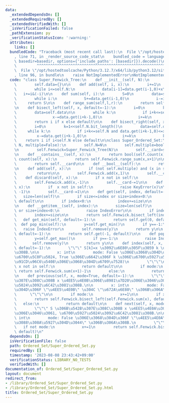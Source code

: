 ```yaml
---
data:
  _extendedDependsOn: []
  _extendedRequiredBy: []
  _extendedVerifiedWith: []
  _isVerificationFailed: false
  _pathExtension: py
  _verificationStatusIcon: ':warning:'
  attributes:
    links: []
  bundledCode: "Traceback (most recent call last):\n  File \"/opt/hostedtoolcache/Python/3.12.7/x64/lib/python3.12/site-packages/onlinejudge_verify/documentation/build.py\"\
    , line 71, in _render_source_code_stat\n    bundled_code = language.bundle(stat.path,\
    \ basedir=basedir, options={'include_paths': [basedir]}).decode()\n          \
    \         ^^^^^^^^^^^^^^^^^^^^^^^^^^^^^^^^^^^^^^^^^^^^^^^^^^^^^^^^^^^^^^^^^^^^^^^^^^^^^^^^^\n\
    \  File \"/opt/hostedtoolcache/Python/3.12.7/x64/lib/python3.12/site-packages/onlinejudge_verify/languages/python.py\"\
    , line 96, in bundle\n    raise NotImplementedError\nNotImplementedError\n"
  code: "class Super_Fenwick_Tree:\n    def __init__(self, N):\n        self.N=N\n\
    \        self.data={}\n\n    def add(self, i, x):\n        i+=1\n        data=self.data\n\
    \        while i<=self.N:\n            data[i-1]=data.get(i-1,0)+x\n         \
    \   i+=i&(-i)\n\n    def sum(self, i):\n        S=0\n        data=self.data\n\
    \        while i:\n            S+=data.get(i-1,0)\n            i-=i&(-i)\n   \
    \     return S\n\n    def range_sum(self,l,r):\n        return self.sum(r)-self.sum(l)\n\
    \n    def bisect_left(self, x, default=-1):\n        i=0\n        k=1<<self.N.bit_length()\n\
    \        data=self.data\n\n        while k:\n            if i+k<=self.N and data.get(i+k-1,0)<x:\n\
    \                x-=data.get(i+k-1,0)\n                i+=k\n            k>>=1\n\
    \        return i if x else default\n\n    def bisect_right(self, x, default=-1):\n\
    \        i=0\n        k=1<<self.N.bit_length()\n        data=self.data\n\n   \
    \     while k:\n            if i+k<=self.N and data.get(i+k-1,0)<=x:\n       \
    \         x-=data.get(i+k-1,0)\n                i+=k\n            k>>=1\n    \
    \    return i if i<self.N else default\n\nclass Super_Ordered_Set:\n    def __init__(self,\
    \ N, multiple=False):\n        self.N=N\n        self.multiple=bool(multiple)\n\
    \n        self.Fenwick=Super_Fenwick_Tree(N)\n        self.__card=self.Fenwick.sum(N)\n\
    \n    def __contains__(self, x):\n        return bool(self.count(x))\n\n    def\
    \ count(self, x):\n        return self.Fenwick.range_sum(x,x+1)\n\n    def __len__(self):\n\
    \        return self.__card\n\n    def __bool__(self):\n        return bool(len(self))\n\
    \n    def add(self, x):\n        if (not self.multiple) and (x in self):\n   \
    \         return\n\n        self.Fenwick.add(x,1)\n        self.__card+=1\n\n\
    \    def discard(self, x):\n        if x not in self:\n            return\n\n\
    \        self.Fenwick.add(x,-1)\n        self.__card-=1\n\n    def remove(self,\
    \ x):\n        if  x not in self:\n            raise KeyError(x)\n\n        self.Fenwick.add(x,\
    \ -1)\n        self.__card-=1\n\n    def get(self, index, default=-1):\n     \
    \   size=len(self)\n        if size<=index or size+index<0:\n            return\
    \ default\n\n        if index<0:\n            index+=size\n\n        return self.Fenwick.bisect_left(index+1)\n\
    \n    def __getitem__(self, index):\n        size=len(self)\n        if size<=index\
    \ or size+index<0:\n            raise IndexError\n\n        if index<0:\n    \
    \        index+=size\n\n        return self.Fenwick.bisect_left(index+1)\n\n \
    \   def get_min(self, default=-1):\n        return self.get(0, default)\n\n  \
    \  def pop_min(self):\n        y=self.get_min()\n        if y==-1:\n         \
    \   raise IndexError\n        self.remove(y)\n        return y\n\n    def get_max(self,\
    \ default=-1):\n        return self.get(-1, default)\n\n    def pop_max(self):\n\
    \        y=self.get_max()\n        if y==-1:\n            raise IndexError\n \
    \       self.remove(y)\n        return y\n\n    def index(self, x, mode=False,\
    \ default=-1):\n        \"\"\" S[k]=x \u3092\u6E80\u305F\u3059 k \u3092\u6C42\u3081\
    \u308B.\n\n        x: int\n        mode: False \u306E\u3068\u304D\u306F k \u306E\
    \u6700\u5C0F\u5024, True \u306E\u6642\u306F k \u306E\u6700\u5927\u5024 (\u591A\
    \u91CD\u96C6\u5408\u306E\u3068\u304D\u6709\u7528)\n        \"\"\"\n\n        if\
    \ x not in self:\n            return default\n\n        if mode:\n           \
    \ return self.Fenwick.sum(x+1)-1\n        else:\n            return self.Fenwick.sum(x)\n\
    \n    def previous(self, x, mode=True, default=-1):\n        \"\"\" S \u306B\u542B\
    \u307E\u308C\u308B x \u4EE5\u4E0B\u306E\u8981\u7D20\u306E\u3046\u3061, \u6700\u5927\
    \u5024\u3092\u6C42\u3081\u308B.\n\n        x: int\n        mode: False \u306E\u3068\
    \u304D\u306F \"\u4EE5\u4E0B\" \u304C \"\u672A\u6E80\" \u306B\u306A\u308B.\n  \
    \      \"\"\"\n\n        if mode:\n            x+=1\n\n        if x>=0:\n    \
    \        return self.Fenwick.bisect_left(self.Fenwick.sum(x), default)\n     \
    \   else:\n            return default\n\n    def next(self, x, mode=True, default=-1):\n\
    \        \"\"\" S \u306B\u542B\u307E\u308C\u308B x \u4EE5\u4E0A\u306E\u8981\u7D20\
    \u306E\u3046\u3061, \u6700\u5927\u5024\u3092\u6C42\u3081\u308B.\n\n        x:\
    \ int\n        mode: False \u306E\u3068\u304D\u306F \"\u4EE5\u4E0A\" \u304C \"\
    \u3088\u308A\u5927\u304D\u3044\" \u306B\u306A\u308B.\n        \"\"\"\n\n     \
    \   if not mode:\n            x+=1\n        return self.Fenwick.bisect_right(self.Fenwick.sum(x),\
    \ default)\n"
  dependsOn: []
  isVerificationFile: false
  path: Ordered_Set/Super_Ordered_Set.py
  requiredBy: []
  timestamp: '2023-08-08 23:43:42+09:00'
  verificationStatus: LIBRARY_NO_TESTS
  verifiedWith: []
documentation_of: Ordered_Set/Super_Ordered_Set.py
layout: document
redirect_from:
- /library/Ordered_Set/Super_Ordered_Set.py
- /library/Ordered_Set/Super_Ordered_Set.py.html
title: Ordered_Set/Super_Ordered_Set.py
---
```

